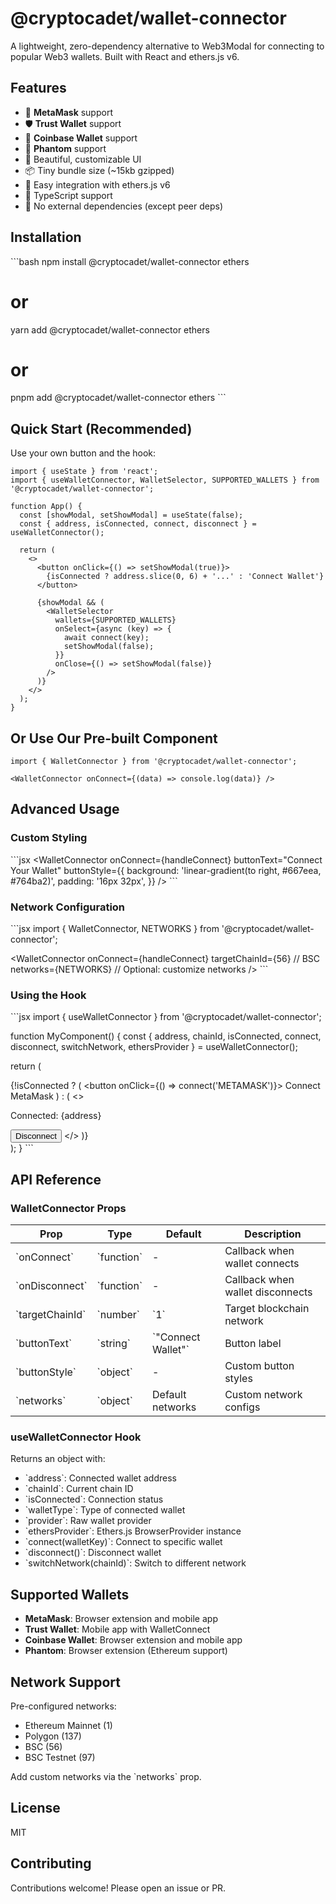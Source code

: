 # @cryptocadet/wallet-connector

A lightweight, zero-dependency alternative to Web3Modal for connecting to popular Web3 wallets. Built with React and ethers.js v6.

## Features

- 🦊 **MetaMask** support
- 🛡️ **Trust Wallet** support  
- 🔵 **Coinbase Wallet** support
- 👻 **Phantom** support
- 🎨 Beautiful, customizable UI
- 📦 Tiny bundle size (~15kb gzipped)
- 🔌 Easy integration with ethers.js v6
- 🎯 TypeScript support
- 🚫 No external dependencies (except peer deps)

## Installation

\`\`\`bash
npm install @cryptocadet/wallet-connector ethers
# or
yarn add @cryptocadet/wallet-connector ethers
# or
pnpm add @cryptocadet/wallet-connector ethers
\`\`\`

## Quick Start (Recommended)

Use your own button and the hook:
```tsx
import { useState } from 'react';
import { useWalletConnector, WalletSelector, SUPPORTED_WALLETS } from '@cryptocadet/wallet-connector';

function App() {
  const [showModal, setShowModal] = useState(false);
  const { address, isConnected, connect, disconnect } = useWalletConnector();

  return (
    <>
      <button onClick={() => setShowModal(true)}>
        {isConnected ? address.slice(0, 6) + '...' : 'Connect Wallet'}
      </button>

      {showModal && (
        <WalletSelector
          wallets={SUPPORTED_WALLETS}
          onSelect={async (key) => {
            await connect(key);
            setShowModal(false);
          }}
          onClose={() => setShowModal(false)}
        />
      )}
    </>
  );
}
```

## Or Use Our Pre-built Component
```tsx
import { WalletConnector } from '@cryptocadet/wallet-connector';

<WalletConnector onConnect={(data) => console.log(data)} />
```


## Advanced Usage

### Custom Styling

\`\`\`jsx
<WalletConnector
  onConnect={handleConnect}
  buttonText="Connect Your Wallet"
  buttonStyle={{
    background: 'linear-gradient(to right, #667eea, #764ba2)',
    padding: '16px 32px',
  }}
/>
\`\`\`

### Network Configuration

\`\`\`jsx
import { WalletConnector, NETWORKS } from '@cryptocadet/wallet-connector';

<WalletConnector
  onConnect={handleConnect}
  targetChainId={56} // BSC
  networks={NETWORKS} // Optional: customize networks
/>
\`\`\`

### Using the Hook

\`\`\`jsx
import { useWalletConnector } from '@cryptocadet/wallet-connector';

function MyComponent() {
  const {
    address,
    chainId,
    isConnected,
    connect,
    disconnect,
    switchNetwork,
    ethersProvider
  } = useWalletConnector();

  return (
    <div>
      {!isConnected ? (
        <button onClick={() => connect('METAMASK')}>
          Connect MetaMask
        </button>
      ) : (
        <>
          <p>Connected: {address}</p>
          <button onClick={disconnect}>Disconnect</button>
        </>
      )}
    </div>
  );
}
\`\`\`

## API Reference

### WalletConnector Props

| Prop | Type | Default | Description |
|------|------|---------|-------------|
| \`onConnect\` | \`function\` | - | Callback when wallet connects |
| \`onDisconnect\` | \`function\` | - | Callback when wallet disconnects |
| \`targetChainId\` | \`number\` | \`1\` | Target blockchain network |
| \`buttonText\` | \`string\` | \`"Connect Wallet"\` | Button label |
| \`buttonStyle\` | \`object\` | - | Custom button styles |
| \`networks\` | \`object\` | Default networks | Custom network configs |

### useWalletConnector Hook

Returns an object with:

- \`address\`: Connected wallet address
- \`chainId\`: Current chain ID
- \`isConnected\`: Connection status
- \`walletType\`: Type of connected wallet
- \`provider\`: Raw wallet provider
- \`ethersProvider\`: Ethers.js BrowserProvider instance
- \`connect(walletKey)\`: Connect to specific wallet
- \`disconnect()\`: Disconnect wallet
- \`switchNetwork(chainId)\`: Switch to different network

## Supported Wallets

- **MetaMask**: Browser extension and mobile app
- **Trust Wallet**: Mobile app with WalletConnect
- **Coinbase Wallet**: Browser extension and mobile app
- **Phantom**: Browser extension (Ethereum support)

## Network Support

Pre-configured networks:
- Ethereum Mainnet (1)
- Polygon (137)
- BSC (56)
- BSC Testnet (97)

Add custom networks via the \`networks\` prop.

## License

MIT

## Contributing

Contributions welcome! Please open an issue or PR.